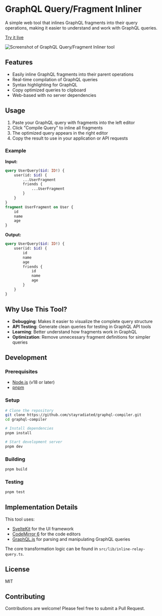 # GraphQL Query/Fragment Inliner

A simple web tool that inlines GraphQL fragments into their query operations, making it easier to understand and work with GraphQL queries.

[Try it live](https://stayradiated.github.io/graphql-compiler)

![Screenshot of GraphQL Query/Fragment Inliner tool](https://user-images.githubusercontent.com/752849/123456789-abcdef12-3456-7890-abcd-ef1234567890.png)

## Features

- Easily inline GraphQL fragments into their parent operations
- Real-time compilation of GraphQL queries
- Syntax highlighting for GraphQL
- Copy optimized queries to clipboard
- Web-based with no server dependencies

## Usage

1. Paste your GraphQL query with fragments into the left editor
2. Click "Compile Query" to inline all fragments
3. The optimized query appears in the right editor
4. Copy the result to use in your application or API requests

### Example

**Input:**

```graphql
query UserQuery($id: ID!) {
	user(id: $id) {
		...UserFragment
		friends {
			...UserFragment
		}
	}
}
fragment UserFragment on User {
	id
	name
	age
}
```

**Output:**

```graphql
query UserQuery($id: ID!) {
	user(id: $id) {
		id
		name
		age
		friends {
			id
			name
			age
		}
	}
}
```

## Why Use This Tool?

- **Debugging**: Makes it easier to visualize the complete query structure
- **API Testing**: Generate clean queries for testing in GraphQL API tools
- **Learning**: Better understand how fragments work in GraphQL
- **Optimization**: Remove unnecessary fragment definitions for simpler queries

## Development

### Prerequisites

- [Node.js](https://nodejs.org/) (v18 or later)
- [pnpm](https://pnpm.io/)

### Setup

```bash
# Clone the repository
git clone https://github.com/stayradiated/graphql-compiler.git
cd graphql-compiler

# Install dependencies
pnpm install

# Start development server
pnpm dev
```

### Building

```bash
pnpm build
```

### Testing

```bash
pnpm test
```

## Implementation Details

This tool uses:

- [SvelteKit](https://kit.svelte.dev/) for the UI framework
- [CodeMirror 6](https://codemirror.net/) for the code editors
- [GraphQL.js](https://github.com/graphql/graphql-js) for parsing and manipulating GraphQL queries

The core transformation logic can be found in `src/lib/inline-relay-query.ts`.

## License

MIT

## Contributing

Contributions are welcome! Please feel free to submit a Pull Request.
